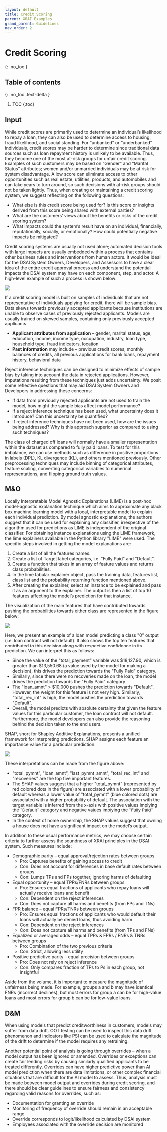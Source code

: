 ```yaml
---
layout: default
title: Credit Scoring
parent: XRAI Examples
grand_parent: Guidelines
nav_order: 2
---
```


# Credit Scoring
{: .no_toc }

## Table of contents
{: .no_toc .text-delta }

1. TOC
{:toc}

## Input 
While credit scores are primarily used to determine an individual’s likelihood to repay a loan, they can also be used to determine access to housing, fraud likelihood, and social standing. For “unbanked” or “underbanked” individuals, credit scores may be harder to determine since traditional data sources such as loan repayment history is unlikely to be available. Thus, they become one of the most at-risk groups for unfair credit scoring. Examples of such customers may be based on “Gender” and “Marital Status” attributes; women and/or unmarried individuals may be at risk for system disadvantage. A low score can eliminate access to other opportunities such as real estate, utilities, products, and automobiles and can take years to turn around, so such decisions with at-risk groups should not be taken lightly. Thus, when creating or maintaining a credit scoring system, we suggest reflecting on the following questions: 
- What else is this credit score being used for? Is this score or insights derived from this score being shared with external parties? 
- What are the customers’ views about the benefits or risks of the credit scoring system? 
- What impacts could the system’s result have on an individual, financially, reputationally, socially, or emotionally? How could potentially negative impacts be mitigated? 

Credit scoring systems are usually not used alone; automated decision tools with large impacts are usually embedded within a process that contains other business rules and interventions from human actors. It would be ideal for the DSAI System Owners, Developers, and Assessors to have a clear idea of the entire credit approval process and understand the potential impacts the DSAI system may have on each component, step, and actor. A high-level example of such a process is shown below: 

![](../../../assets/images/examples_01-cs_process.PNG)

If a credit scoring model is built on samples of individuals that are not representative of individuals applying for credit, there will be sample bias. Data skews towards previously accepted applicants because institutions are unable to observe cases of previously rejected applicants. Models are usually trained on skewed samples, containing only previously accepted applicants. 
- **Applicant attributes from application** – gender, marital status, age, education, income, income type, occupation, industry, loan type, household type, fraud indicators, location 
- **Past information** may include – previous credit scores, monthly balances of credits, all previous applications for bank loans, repayment history, behavioral data 

Reject inference techniques can be designed to minimize effects of sample bias by taking into account the data in rejected applications. However, imputations resulting from these techniques just adds uncertainty. We posit some reflective questions that may aid DSAI System Owners and Developers in addressing these concerns: 
- If data from previously rejected applicants are not used to train the model, how might the sample bias affect model performance? 
- If a reject inference technique has been used, what uncertainty does it introduce? Can this uncertainty be quantified? 
- If reject inference techniques have not been used, how are the issues being addressed? Why is this approach superior as compared to using such techniques? 

The class of charged off loans will normally have a smaller representation within the dataset as compared to fully paid loans. To test for this imbalance, we can use methods such as difference in positive proportions in labels (DPL), KL divergence (KL), and others mentioned previously. Other preprocessing techniques may include binning of categorical attributes, feature scaling, converting categorical variables to numerical representations, and flipping ground truth values. 

## M&O 
Locally Interpretable Model Agnostic Explanations (LIME) is a post-hoc model-agnostic explanation technique which aims to approximate any black box machine learning model with a local, interpretable model to explain each individual prediction. By model agnostic explanations, the authors suggest that it can be used for explaining any classifier, irrespective of the algorithm used for predictions as LIME is independent of the original classifier. For obtaining instance explanations using the LIME framework, the lime explainers available in the Python library "LIME" were used. The specific steps involved in getting the model explanations are: 
1. Create a list of all the features names.  
2. Create a list of Target label categories, i.e. "Fully Paid" and "Default".  
3. Create a function that takes in an array of feature values and returns class probabilities.  
4. In the lime tabular explainer object, pass the training data, features list, class list and the probability returning function mentioned above.  
5. After creating the explainer, select an instance to be explained and pass it as an argument to the explainer. The output is then a list of top 10 features affecting the model’s prediction for that instance. 

The visualization of the main features that have contributed towards pushing the probabilities towards either class are represented in the figure below: 

![](../../../assets/images/examples_02-cs_lime.PNG)

Here, we present an example of a loan model predicting a class "0" output (i.e. loan contract will not default). It also shows the top ten features that contributed to this decision along with respective confidence in its prediction. We can interpret this as follows:  
- Since the value of the "total_payment" variable was $18,127.90, which is greater than $13,550.68 (a value used by the model for making a decision), this drives the prediction towards the "Fully Paid" category.  
- Similarly, since there were no recoveries made on the loan, the model drives the prediction towards the "Fully Paid" category  
- The "loan_amnt" > $10,000 pushes the prediction towards "Default". However, the weight for this feature is not very high. Similarly, "total_rec_int" is high, the model pushes the prediction towards "Default". 
- Overall, the model predicts with absolute certainty that given the feature values for this particular customer, the loan contract will not default. Furthermore, the model developers can also provide the reasoning behind the decision taken to the end users. 

SHAP, short for Shapley Additive Explanations, presents a unified framework for interpreting predictions. SHAP assigns each feature an importance value for a particular prediction. 

![](../../../assets/images/examples_03-cs_shap.PNG)

These interpretations can be made from the figure above:  
- "total_pymnt", "loan_amnt", "last_pymnt_amnt", "total_rec_int" and "recoveries" are the top five important features.  
- The SHAP values suggest that a higher "total_pymnt" (represented by red colored dots in the figure) are associated with a lower probability of default whereas a lower value of "total_pymnt" (blue colored dots) are associated with a higher probability of default. The association with the target variable is inferred from the x-axis with positive values implying the "Default" category and negative values implying the "Fully Paid" category.  
- In the context of home ownership, the SHAP values suggest that owning a house does not have a significant impact on the model’s output. 

In addition to these usual performance metrics, we may choose certain criteria to further assess the soundness of XRAI principles in the DSAI system. Such measures include: 
- Demographic parity – equal approval/rejection rates between groups 
    - Pro: Captures benefits of gaining access to credit 
    - Con: Does not account for differences in base default rates between groups
    - Con: Lumps TPs and FPs together, ignoring harms of defaulting 
- Equal opportunity – equal TPRs/FNRs between groups 
    - Pro: Ensures equal fractions of applicants who repay loans will actually receive loans and benefit 
    - Con: Dependent on the reject inferences 
    - Con: Does not capture all harms and benefits (from FPs and TNs) 
- FPR balance – equal FPRs/TNRs between groups 
    - Pro: Ensures equal fractions of applicants who would default their loans will actually be denied loans, thus avoiding harm 
    - Con: Dependent on the reject inferences 
    - Con: Does not capture all harms and benefits (from TPs and FNs) 
- Equalized or averaged odds – equal TPRs & FPRs / FNRs & TNRs between groups 
    - Pro: Combination of the two previous criteria 
    - Con: Strict, allowing less utility 
- Positive predictive parity – equal precision between groups 
    - Pro: Does not rely on reject inference 
    - Con: Only compares fraction of TPs to Ps in each group, not insightful 

Aside from the volume, it is important to measure the magnitude of unfairness being made. For example, groups a and b may have identical FNRs (incorrect declines), but most errors for group a can be for high-value loans and most errors for group b can be for low-value loans. 

## D&M 
When using models that predict creditworthiness in customers, models may suffer from data drift. OOT testing can be used to inspect this data drift phenomenon and indicators like PSI can be used to calculate the magnitude of the drift to determine if the model requires any retraining. 

Another potential point of analysis is going through overrides – when a model output has been ignored or amended. Overrides or exceptions can create fair lending risks by causing similarly qualified applicants to be treated differently.  Overrides can have higher predictive power than AI model prediction when there are data limitations, or other complex financial situations that are difficult for the AI model to assess. Thus, analysis must be made between model output and overrides during credit scoring, and there should be clear guidelines to ensure fairness and consistency regarding valid reasons for overrides, such as: 
- Documentation for granting an override 
- Monitoring of frequency of override should remain in an acceptable range 
- Override corresponds to logit/likelihood calculated by DSAI system 
- Employees associated with the override decision are monitored 